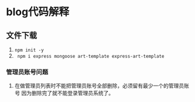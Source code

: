 # blog代码解释

## 文件下载
  1. ```npm init -y```
  2. ``` npm i express mongoose art-template express-art-template```


### 管理员账号问题
  1. 在做管理员列表时不能把管理员账号全部删除，必须留有最少一个的管理员账号
      因为删除完了就不能登录管理员系统了。












































